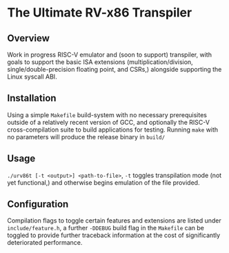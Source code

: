 # The Ultimate RV-x86 Transpiler

## Overview

Work in progress RISC-V emulator and (soon to support) transpiler, with goals to support the basic ISA extensions (multiplication/division, single/double-precision floating point, and CSRs,) alongside supporting the Linux syscall ABI.

## Installation

Using a simple `Makefile` build-system with no necessary prerequisites outside of a relatively recent version of GCC, and optionally the RISC-V cross-compilation suite to build applications for testing. Running `make` with no parameters will produce the release binary in `build/`

## Usage

`./urv86t [-t <output>] <path-to-file>`, `-t` toggles transpilation mode (not yet functional,) and otherwise begins emulation of the file provided.

## Configuration

Compilation flags to toggle certain features and extensions are listed under `include/feature.h`, a further `-DDEBUG` build flag in the `Makefile` can be toggled to provide further traceback information at the cost of significantly deteriorated performance.